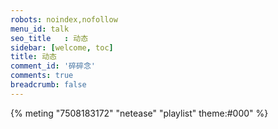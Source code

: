 ```yaml
---
robots: noindex,nofollow
menu_id: talk
seo_title	: 动态
sidebar: [welcome, toc]
title: 动态
comment_id: '碎碎念'
comments: true
breadcrumb: false
---
```


<!-- https://github.com/MoePlayer/hexo-tag-aplayer/blob/master/docs/README-zh_cn.md -->

{% meting "7508183172" "netease" "playlist" theme:#000" %}
